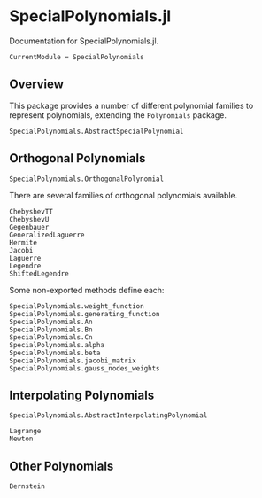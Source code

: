 # SpecialPolynomials.jl

Documentation for SpecialPolynomials.jl.



```@meta
CurrentModule = SpecialPolynomials
```

## Overview

This package provides a number of different polynomial families to
represent polynomials, extending the `Polynomials` package.

```@docs
SpecialPolynomials.AbstractSpecialPolynomial
```

## Orthogonal Polynomials

```@docs
SpecialPolynomials.OrthogonalPolynomial
```

There are  several families of orthogonal polynomials available.

```@docs
ChebyshevTT
ChebyshevU
Gegenbauer
GeneralizedLaguerre
Hermite
Jacobi
Laguerre
Legendre
ShiftedLegendre
```

Some  non-exported methods define each:

```@docs
SpecialPolynomials.weight_function
SpecialPolynomials.generating_function
SpecialPolynomials.An
SpecialPolynomials.Bn
SpecialPolynomials.Cn
SpecialPolynomials.alpha
SpecialPolynomials.beta
SpecialPolynomials.jacobi_matrix
SpecialPolynomials.gauss_nodes_weights
```


## Interpolating Polynomials

```@docs
SpecialPolynomials.AbstractInterpolatingPolynomial
```

```@docs
Lagrange
Newton
```

## Other Polynomials

```@docs
Bernstein
```
